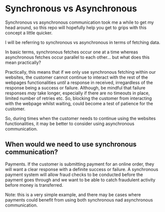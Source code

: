 # Synchronous vs Asynchronous

Synchronous vs asynchronous communication took me a while to get my head around, so this repo will hopefully help you get to grips with this concept a little quicker.

I will be referring to synchronous vs asynchronous in terms of fetching data.

In basic terms, synchronous fetches occur one at a time whereas asynchronous fetches occur parallel to each other... but what does this mean practically?

Practically, this means that if we only use synchronous fetching within our websites, the customer cannot continue to interact with the rest of the webpages functionalities _until_ a response in received, irregardless of the response being a success or failure. Although, be mindful that failure responses _may_ take longer, especially if there are no timeouts in place, limited number of retries etc. So, blocking the customer from interacting with the webpage whilst waiting, could become a test of patience for the customer.

So, during times when the customer needs to continue using the websites functionalities, it may be better to consider using asynchronous communication.

## When would we need to use synchronous communication?

Payments. If the customer is submitting payment for an online order, they will want a clear response with a definite success or failure. A synchronous payment system will allow fraud checks to be conducted before the payment goes through and we want to be able to catch fraudulent activity before money is transferred.

Note: this is a very simple example, and there may be cases where payments could benefit from using both synchronous nad asynchronous communication.
